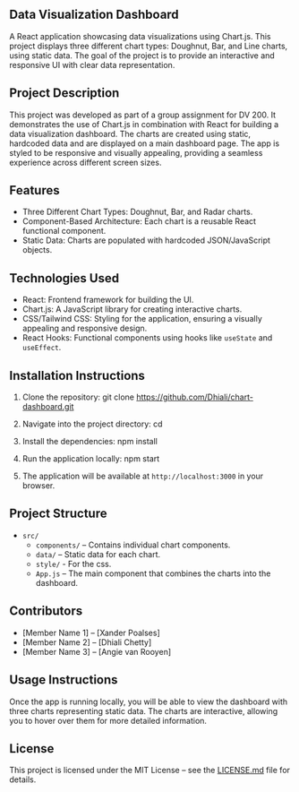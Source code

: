 ## Data Visualization Dashboard

A React application showcasing data visualizations using Chart.js. This project displays three different chart types: Doughnut, Bar, and Line charts, using static data. The goal of the project is to provide an interactive and responsive UI with clear data representation.

## Project Description

This project was developed as part of a group assignment for DV 200. It demonstrates the use of Chart.js in combination with React for building a data visualization dashboard. The charts are created using static, hardcoded data and are displayed on a main dashboard page. The app is styled to be responsive and visually appealing, providing a seamless experience across different screen sizes.

## Features
- Three Different Chart Types: Doughnut, Bar, and Radar charts.
- Component-Based Architecture: Each chart is a reusable React functional component.
- Static Data: Charts are populated with hardcoded JSON/JavaScript objects.

## Technologies Used
- React: Frontend framework for building the UI.
- Chart.js: A JavaScript library for creating interactive charts.
- CSS/Tailwind CSS: Styling for the application, ensuring a visually appealing and responsive design.
- React Hooks: Functional components using hooks like `useState` and `useEffect`.

## Installation Instructions

1. Clone the repository:
   git clone <repository-url>
   https://github.com/Dhiali/chart-dashboard.git

2. Navigate into the project directory:
   cd <project-folder>

3. Install the dependencies:
   npm install

4. Run the application locally:
   npm start

5. The application will be available at `http://localhost:3000` in your browser.

## **Project Structure**

- `src/`
  - `components/` – Contains individual chart components.
  - `data/` – Static data for each chart.
  - `style/` - For the css.
  - `App.js` – The main component that combines the charts into the dashboard.

## **Contributors**

- [Member Name 1] – [Xander Poalses]
- [Member Name 2] – [Dhiali Chetty]
- [Member Name 3] – [Angie van Rooyen]

## Usage Instructions

Once the app is running locally, you will be able to view the dashboard with three charts representing static data. The charts are interactive, allowing you to hover over them for more detailed information.


## License

This project is licensed under the MIT License – see the [LICENSE.md](LICENSE.md) file for details.

